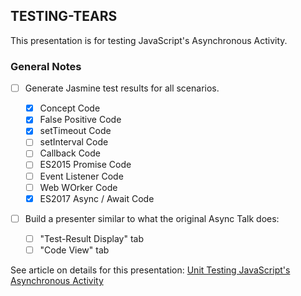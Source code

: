 ## TESTING-TEARS

This presentation is for testing JavaScript's Asynchronous Activity.

### General Notes

- [ ] Generate Jasmine test results for all scenarios.

    - [x] Concept Code
    - [x] False Positive Code
    - [x] setTimeout Code
    - [ ] setInterval Code
    - [ ] Callback Code
    - [ ] ES2015 Promise Code
    - [ ] Event Listener Code
    - [ ] Web WOrker Code
    - [x] ES2017 Async / Await Code

- [ ] Build a presenter similar to what the original Async Talk does:

    - [ ] "Test-Result Display" tab
    - [ ] "Code View" tab

See article on details for this presentation: [Unit Testing JavaScript's Asynchronous Activity](https://dev.to/rfornal/unit-testing-asynchronous-javascript-3foj-temp-slug-4303763?preview=b89d5dfc5daa71e2fe04051b1416b4561c2008dc168e6b75a48e2f28397fd2b6166f25b02cab48e1b85d75745342c2cd9958ea8efb4c500c857c7997)

